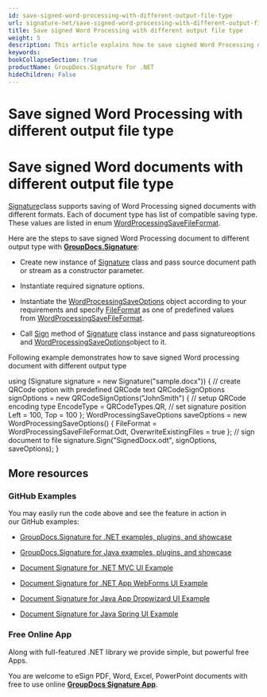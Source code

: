 ```yaml
---
id: save-signed-word-processing-with-different-output-file-type
url: signature-net/save-signed-word-processing-with-different-output-file-type
title: Save signed Word Processing with different output file type
weight: 5
description: This article explains how to save signed Word Processing documents with various file formats by GroupDocs.Signature API.
keywords: 
bookCollapseSection: true
productName: GroupDocs.Signature for .NET
hideChildren: False
---
```


# Save signed Word Processing with different output file type



  

# Save signed Word documents with different output file type

[Signature](https://apireference.groupdocs.com/net/signature/groupdocs.signature/signature)class supports saving of Word Processing signed documents with different formats. Each of document type has list of compatible saving type. These values are listed in enum [WordProcessingSaveFileFormat](https://apireference.groupdocs.com/net/signature/groupdocs.signature.domain/wordprocessingsavefileformat).

Here are the steps to save signed Word Processing document to different output type with [**GroupDocs.Signature**](https://products.groupdocs.com/signature/net):

*   Create new instance of [Signature](https://apireference.groupdocs.com/net/signature/groupdocs.signature/signature) class and pass source document path or stream as a constructor parameter.
    
*   Instantiate required signature options.
    
*   Instantiate the [WordProcessingSaveOptions](https://apireference.groupdocs.com/net/signature/groupdocs.signature.options/wordprocessingsaveoptions) object according to your requirements and specify [FileFormat](https://apireference.groupdocs.com/net/signature/groupdocs.signature.options/wordprocessingsaveoptions/properties/fileformat) as one of predefined values from [WordProcessingSaveFileFormat](https://apireference.groupdocs.com/net/signature/groupdocs.signature.domain/wordprocessingsavefileformat).  
    
*   Call [Sign](https://apireference.groupdocs.com/net/signature/groupdocs.signature/signature/methods/sign) method of [Signature](https://apireference.groupdocs.com/net/signature/groupdocs.signature/signature) class instance and pass signatureoptions and [WordProcessingSaveOptions](https://apireference.groupdocs.com/net/signature/groupdocs.signature.options/wordprocessingsaveoptions)object to it.
    

Following example demonstrates how to save signed Word processing document with different output type

using (Signature signature = new Signature("sample.docx"))
{
    // create QRCode option with predefined QRCode text
    QRCodeSignOptions signOptions = new QRCodeSignOptions("JohnSmith")
    {
        // setup QRCode encoding type
        EncodeType = QRCodeTypes.QR,
        // set signature position
        Left = 100,
        Top = 100
    };
    WordProcessingSaveOptions saveOptions = new WordProcessingSaveOptions()
    {
        FileFormat = WordProcessingSaveFileFormat.Odt,
        OverwriteExistingFiles = true
    };
    // sign document to file
    signature.Sign("SignedDocx.odt", signOptions, saveOptions);
}

## More resources

### GitHub Examples 

You may easily run the code above and see the feature in action in our GitHub examples:

*   [GroupDocs.Signature for .NET examples, plugins, and showcase](https://github.com/groupdocs-signature/GroupDocs.Signature-for-.NET)
    
*   [GroupDocs.Signature for Java examples, plugins, and showcase](https://github.com/groupdocs-signature/GroupDocs.Signature-for-Java)
    
*   [Document Signature for .NET MVC UI Example](https://github.com/groupdocs-signature/GroupDocs.Signature-for-.NET-MVC) 
    
*   [Document Signature for .NET App WebForms UI Example](https://github.com/groupdocs-signature/GroupDocs.Signature-for-.NET-WebForms)
    
*   [Document Signature for Java App Dropwizard UI Example](https://github.com/groupdocs-signature/GroupDocs.Signature-for-Java-Dropwizard)
    
*   [Document Signature for Java Spring UI Example](https://github.com/groupdocs-signature/GroupDocs.Signature-for-Java-Spring)
    

### Free Online App 

Along with full-featured .NET library we provide simple, but powerful free Apps.

You are welcome to eSign PDF, Word, Excel, PowerPoint documents with free to use online **[GroupDocs Signature App](https://products.groupdocs.app/signature)**.

